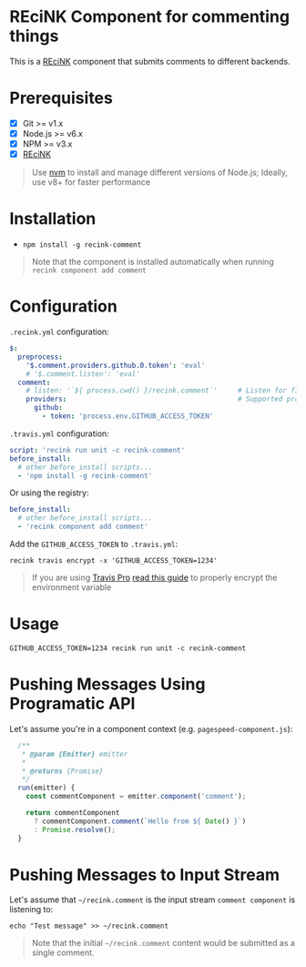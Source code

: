 REciNK Component for commenting things
======================================

This is a [REciNK](https://github.com/MitocGroup/recink) component that submits comments to different backends.

# Prerequisites

- [x] Git >= v1.x
- [x] Node.js >= v6.x
- [x] NPM >= v3.x
- [x] [REciNK](https://github.com/MitocGroup/recink#installation)

> Use [nvm](https://github.com/creationix/nvm#installation) to install and
manage different versions of Node.js; Ideally, use v8+ for faster performance


# Installation

- `npm install -g recink-comment`

> Note that the component is installed automatically when running `recink component add comment`


# Configuration

`.recink.yml` configuration:

```yaml
$:
  preprocess:
    '$.comment.providers.github.0.token': 'eval'
    # '$.comment.listen': 'eval'
  comment:
    # listen: '`${ process.cwd() }/recink.comment`'     # Listen for file input (including initial content; think "tail -f")
    providers:                                          # Supported providers: github
      github:
        - token: 'process.env.GITHUB_ACCESS_TOKEN'
```

`.travis.yml` configuration:

```yaml
script: 'recink run unit -c recink-comment'  
before_install:
  # other before_install scripts...
  - 'npm install -g recink-comment'
```

Or using the registry: 

```yaml
before_install:
  # other before_install scripts...
  - 'recink component add comment'
```

Add the `GITHUB_ACCESS_TOKEN` to `.travis.yml`:

```
recink travis encrypt -x 'GITHUB_ACCESS_TOKEN=1234'
```

> If you are using [Travis Pro](https://travis-ci.com/) [read this guide](https://github.com/MitocGroup/recink/blob/master/docs/guide.md#configuring-github-project) to properly encrypt the environment variable


# Usage

```
GITHUB_ACCESS_TOKEN=1234 recink run unit -c recink-comment
```

# Pushing Messages Using Programatic API

Let's assume you're in a component context (e.g. `pagespeed-component.js`):

```javascript
  /**
   * @param {Emitter} emitter
   * 
   * @returns {Promise}
   */
  run(emitter) {
    const commentComponent = emitter.component('comment');

    return commentComponent 
      ? commentComponent.comment(`Hello from ${ Date() }`) 
      : Promise.resolve();
  } 
```

# Pushing Messages to Input Stream

Let's assume that `~/recink.comment` is the input stream `comment component` is listening to:

```
echo "Test message" >> ~/recink.comment
```

> Note that the initial `~/recink.comment` content would be submitted as a single comment.
